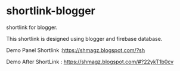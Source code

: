 # shortlink-blogger
shortlink for blogger.

This shortlink is designed using blogger and firebase database.

Demo Panel Shortlink :https://shmagz.blogspot.com/?sh


Demo After ShortLink : https://shmagz.blogspot.com/#?22ykT1b0cv
